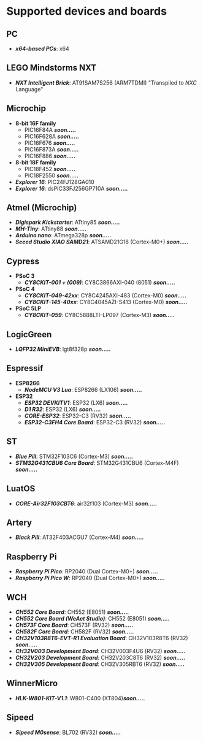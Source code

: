 # Supported devices and boards

## PC
- **_x64-based PCs_**: x64

## LEGO Mindstorms NXT
- **_NXT Intelligent Brick_**: AT91SAM7S256 (ARM7TDMI) "Transpiled to _NXC_ Language"
  
## Microchip
- **8-bit 16F family**
    - PIC16F84A     **_soon....._**
    - PIC16F628A    **_soon....._**
    - PIC16F676     **_soon....._**
    - PIC16F873A    **_soon....._**
    - PIC16F886     **_soon....._**
- **8-bit 18F family**
    - PIC18F452     **_soon....._**
    - PIC18F2550    **_soon....._** 
- **_Explorer 16_**: PIC24FJ128GA010
- **_Explorer 16_**: dsPIC33FJ256GP710A **_soon....._**

## Atmel (Microchip)
- **_Digispark Kickstarter_**: ATtiny85 **_soon....._** 
- **_MH-Tiny_**: ATtiny88 **_soon....._**
- **_Arduino nano_**: ATmega328p    **_soon....._** 
- **_Seeed Studio XIAO SAMD21_**: ATSAMD21G18 (Cortex-M0+)  **_soon....._**

## Cypress
- **PSoC 3**
    - **_CY8CKIT-001 + (009)_**: CY8C3866AXI-040 (8051) **_soon....._**
- **PSoC 4**
  - **_CY8CKIT-049-42xx_**: CY8C4245AXI-483 (Cortex-M0) **_soon....._**
  - **_CY8CKIT-145-40xx_**: CY8C4045AZI-S413 (Cortex-M0) **_soon....._**
- **PSoC 5LP**
    - **_CY8CKIT-059_**: CY8C5888LTI-LP097 (Cortex-M3) **_soon....._**

## LogicGreen 
- **_LQFP32 MiniEVB_**: lgt8f328p **_soon....._**

## Espressif
- **ESP8266**
    - **_NodeMCU V3 Lua_**: ESP8266 (LX106) **_soon....._**
- **ESP32**
    - **_ESP32 DEVKITV1_**: ESP32 (LX6) **_soon....._**
    - **_D1 R32_**: ESP32 (LX6) **_soon....._**
    - **_CORE-ESP32_**: ESP32-C3 (RV32) **_soon....._**
    - **_ESP32-C3FH4 Core Board_**: ESP32-C3 (RV32) **_soon....._**

## ST
- **_Blue Pill_**: STM32F103C6 (Cortex-M3) **_soon....._**
- **_STM32G431CBU6 Core Board_**: STM32G431CBU6 (Cortex-M4F) **_soon....._**

## LuatOS
- **_CORE-Air32F103CBT6_**: air32f103 (Cortex-M3) **_soon....._**

## Artery
- **_Black Pill_**: AT32F403ACGU7 (Cortex-M4) **_soon....._**

## Raspberry Pi
- **_Raspberry Pi Pico_**: RP2040 (Dual Cortex-M0+) **_soon....._**
- **_Raspberry Pi Pico W_**: RP2040 (Dual Cortex-M0+) **_soon....._**

## WCH
- **_CH552 Core Board_**: CH552 (E8051) **_soon....._**
- **_CH552 Core Board (WeAct Studio)_**: CH552 (E8051) **_soon....._**
- **_CH573F Core Board_**: CH573F (RV32) **_soon....._**
- **_CH582F Core Board_**: CH582F (RV32) **_soon....._**
- **_CH32V103R8T6-EVT-R1 Evaluation Board_**: CH32V103R8T6 (RV32) **_soon....._**
- **_CH32V003 Development Board_**: CH32V003F4U6 (RV32) **_soon....._**
- **_CH32V203 Development Board_**: CH32V203C8T6 (RV32) **_soon....._** 
- **_CH32V305 Development Board_**: CH32V305RBT6 (RV32) **_soon....._** 

## WinnerMicro
- **_HLK-W801-KIT-V1.1_**: W801-C400 (XT804)**_soon....._**

## Sipeed
- **_Sipeed M0sense_**: BL702 (RV32) **_soon....._**
  